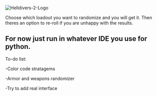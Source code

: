 ![Helldivers-2-Logo](https://github.com/user-attachments/assets/10a05f35-506a-439c-afee-dbdafdd9886c)

Choose which loadout you want to randomize and you will get it. Then theres an option to re-roll if you are unhappy with the results.

For now just run in whatever IDE you use for python.
--------------------------------------------------------------------------------------------------------------------------------------------------------------------------------------------------------------------------------

To-do list:

-Color code stratagems

-Armor and weapons randomizer

-Try to add real interface
